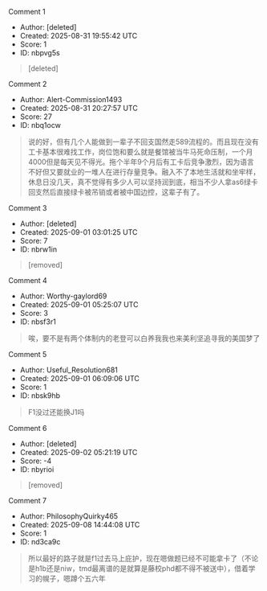 Comment 1

- Author: [deleted]
- Created: 2025-08-31 19:55:42 UTC
- Score: 1
- ID: nbpvg5s

> [deleted]

Comment 2

- Author: Alert-Commission1493
- Created: 2025-08-31 20:27:57 UTC
- Score: 27
- ID: nbq1ocw

> 说的好，但有几个人能做到一辈子不回支国然走589流程的。而且现在没有工卡基本很难找工作，岗位饱和要么就是餐馆被当牛马死命压制，一个月4000但是每天见不得光。拖个半年9个月后有工卡后竞争激烈，因为语言不好但又要就业的一堆人在进行存量竞争。融入不了本地生活就和坐牢样，休息日没几天，真不觉得有多少人可以坚持润到底，相当不少人拿as6绿卡回支然后直接绿卡被吊销或者被中国边控，这辈子有了。

Comment 3

- Author: [deleted]
- Created: 2025-09-01 03:01:25 UTC
- Score: 7
- ID: nbrw1in

> [removed]

Comment 4

- Author: Worthy-gaylord69
- Created: 2025-09-01 05:25:07 UTC
- Score: 3
- ID: nbsf3r1

> 唉，要不是有两个体制内的老登可以白养我我也来美利坚追寻我的美国梦了

Comment 5

- Author: Useful_Resolution681
- Created: 2025-09-01 06:09:06 UTC
- Score: 1
- ID: nbsk9hb

> F1没过还能换J1吗

Comment 6

- Author: [deleted]
- Created: 2025-09-02 05:21:19 UTC
- Score: -4
- ID: nbyrioi

> [removed]

Comment 7

- Author: PhilosophyQuirky465
- Created: 2025-09-08 14:44:08 UTC
- Score: 1
- ID: nd3ca9c

> 所以最好的路子就是f1过去马上庇护，现在嗯做题已经不可能拿卡了（不论是h1b还是niw，tmd最离谱的是就算是藤校phd都不得不被送中），借着学习的幌子，嗯蹲个五六年
